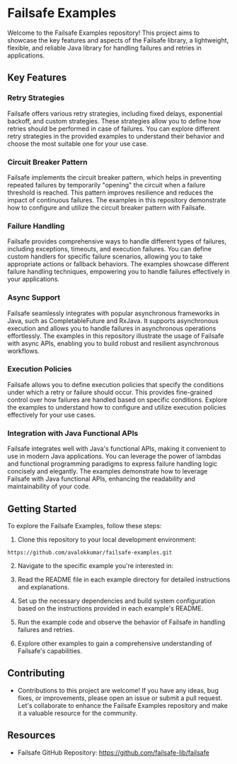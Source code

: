 # Failsafe Examples

Welcome to the Failsafe Examples repository! This project aims to showcase the key features and aspects of the Failsafe library, a lightweight, flexible, and reliable Java library for handling failures and retries in applications.

## Key Features

### Retry Strategies
Failsafe offers various retry strategies, including fixed delays, exponential backoff, and custom strategies. These strategies allow you to define how retries should be performed in case of failures. You can explore different retry strategies in the provided examples to understand their behavior and choose the most suitable one for your use case.

### Circuit Breaker Pattern
Failsafe implements the circuit breaker pattern, which helps in preventing repeated failures by temporarily "opening" the circuit when a failure threshold is reached. This pattern improves resilience and reduces the impact of continuous failures. The examples in this repository demonstrate how to configure and utilize the circuit breaker pattern with Failsafe.

### Failure Handling
Failsafe provides comprehensive ways to handle different types of failures, including exceptions, timeouts, and execution failures. You can define custom handlers for specific failure scenarios, allowing you to take appropriate actions or fallback behaviors. The examples showcase different failure handling techniques, empowering you to handle failures effectively in your applications.

### Async Support
Failsafe seamlessly integrates with popular asynchronous frameworks in Java, such as CompletableFuture and RxJava. It supports asynchronous execution and allows you to handle failures in asynchronous operations effortlessly. The examples in this repository illustrate the usage of Failsafe with async APIs, enabling you to build robust and resilient asynchronous workflows.

### Execution Policies
Failsafe allows you to define execution policies that specify the conditions under which a retry or failure should occur. This provides fine-grained control over how failures are handled based on specific conditions. Explore the examples to understand how to configure and utilize execution policies effectively for your use cases.

### Integration with Java Functional APIs
Failsafe integrates well with Java's functional APIs, making it convenient to use in modern Java applications. You can leverage the power of lambdas and functional programming paradigms to express failure handling logic concisely and elegantly. The examples demonstrate how to leverage Failsafe with Java functional APIs, enhancing the readability and maintainability of your code.

## Getting Started

To explore the Failsafe Examples, follow these steps:

1. Clone this repository to your local development environment:
```shell
https://github.com/avalokkumar/failsafe-examples.git
```
2. Navigate to the specific example you're interested in:

3. Read the README file in each example directory for detailed instructions and explanations.

4. Set up the necessary dependencies and build system configuration based on the instructions provided in each example's README.

5. Run the example code and observe the behavior of Failsafe in handling failures and retries.

6. Explore other examples to gain a comprehensive understanding of Failsafe's capabilities.

## Contributing
- Contributions to this project are welcome! If you have any ideas, bug fixes, or improvements, please open an issue or submit a pull request. Let's collaborate to enhance the Failsafe Examples repository and make it a valuable resource for the community.

## Resources
- Failsafe GitHub Repository: https://github.com/failsafe-lib/failsafe
